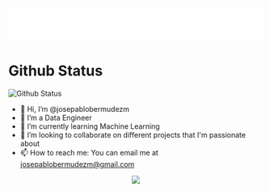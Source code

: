 <h1 align="center">
  <img src="https://github.com/josepablobermudezm/josepablobermudezm/blob/main/name.svg" alt="Jose Pablo Bermúdez" /> 
</h1>


# Github Status
![Github Status](https://github-readme-stats.vercel.app/api?username=josepablobermudezm&count_private=true&show_icons=true&theme=react)

- 👋 Hi, I’m @josepablobermudezm
- 👀 I’m a Data Engineer
- 🌱 I’m currently learning Machine Learning
- 💞️ I’m looking to collaborate on different projects that I'm passionate about
- 📫 How to reach me: You can email me at josepablobermudezm@gmail.com

<p align="center">
  <img src="https://capsule-render.vercel.app/api?type=waving&color=gradient&height=60&section=footer"/>
</p>

<!---
josepablobermudezm/josepablobermudezm is a ✨ special ✨ repository because its `README.md` (this file) appears on your GitHub profile.
You can click the Preview link to take a look at your changes.
--->

